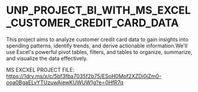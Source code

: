 # UNP_PROJECT_BI_WITH_MS_EXCEL_CUSTOMER_CREDIT_CARD_DATA

This project aims to analyze customer credit card data to gain insights into spending patterns, identify trends, and derive actionable information.We'll use Excel's powerful pivot tables, filters, and tables to organize, summarize, and visualize the data effectively.

MS EXCXEL PROJECT FILE: https://1drv.ms/x/c/5bf3fba7035f2b75/ESoH0Mof2XZDi0jZm0-ooa0BgaELvYTUzuwAiewKUWUW1g?e=0HfR7q
